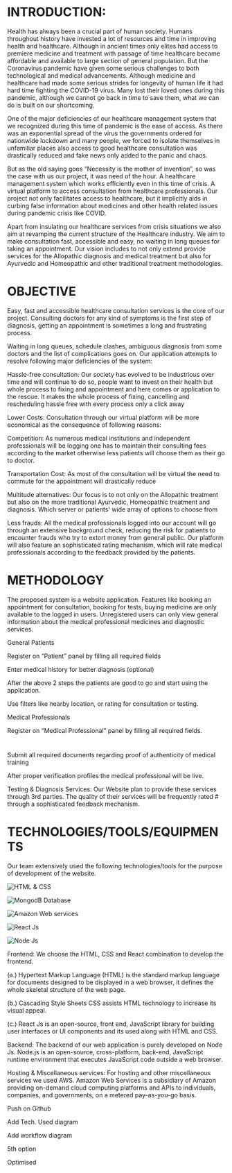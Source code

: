  
 

# INTRODUCTION: 

Health has always been a crucial part of human society. Humans throughout history have invested a lot of resources and time in improving health and healthcare. Although in ancient times only elites had access to premiere medicine and treatment with passage of time healthcare became affordable and available to large section of general population. But the Coronavirus pandemic have given some serious challenges to both technological and medical advancements. Although medicine and healthcare had made some serious strides for longevity of human life it had hard time fighting the COVID-19 virus. Many lost their loved ones during this pandemic, although we cannot go back in time to save them, what we can do is built on our shortcoming. 

One of the major deficiencies of our healthcare management system that we recognized during this time of pandemic is the ease of access. As there was an exponential spread of the virus the governments ordered for nationwide lockdown and many people, we forced to isolate themselves in unfamiliar places also access to good healthcare consultation was drastically reduced and fake news only added to the panic and chaos. 

But as the old saying goes “Necessity is the mother of invention”, so was the case with us our project, it was need of the hour. A healthcare management system which works efficiently even in this time of crisis. A virtual platform to access consultation from healthcare professionals. Our project not only facilitates access to healthcare, but it implicitly aids in curbing false information about medicines and other health related issues during pandemic crisis like COVID.  

Apart from insulating our healthcare services from crisis situations we also aim at revamping the current structure of the Healthcare industry. We aim to make consultation fast, accessible and easy, no waiting in long queues for taking an appointment. Our vision includes to not only extend provide services for the Allopathic diagnosis and medical treatment but also for Ayurvedic and Homeopathic and other traditional treatment methodologies. 

 

 

 
 

 

# OBJECTIVE  

 

Easy, fast and accessible healthcare consultation services is the core of our project. Consulting doctors for any kind of symptoms is the first step of diagnosis, getting an appointment is sometimes a long and frustrating process.  

Waiting in long queues, schedule clashes, ambiguous diagnosis from some doctors and the list of complications goes on. Our application attempts to resolve following major deficiencies of the system:  

 

Hassle-free consultation: Our society has evolved to be industrious over time and will continue to do so, people want to invest on their health but whole process to fixing and appointment and here comes or application to the rescue. It makes the whole process of fixing, cancelling and rescheduling hassle free with every process only a click away 

 

Lower Costs: Consultation through our virtual platform will be more economical as the consequence of following reasons: 

Competition: As numerous medical institutions and independent professionals will be logging one has to maintain their consulting fees according to the market otherwise less patients will choose them as their go to doctor. 

Transportation Cost: As most of the consultation will be virtual the need to commute for the appointment will drastically reduce 

 

Multitude alternatives: Our focus is to not only on the Allopathic treatment but also on the more traditional Ayurvedic, Homeopathic treatment and diagnosis. Which server or patients' wide array of options to choose from  

 

Less frauds: All the medical professionals logged into our account will go through an extensive background check, reducing the risk for patients to encounter frauds who try to extort money from general public. Our platform will also feature an sophisticated rating mechanism, which will rate medical professionals according to the feedback provided by the patients.  

 

 

 

# METHODOLOGY 

 

The proposed system is a website application. Features like booking an appointment for consultation, booking for tests, buying medicine are only available to the logged in users. Unregistered users can only view general information about the medical professional medicines and diagnostic services. 

General Patients 

Register on “Patient” panel by filling all required fields 

Enter medical history for better diagnosis (optional) 

After the above 2 steps the patients are good to go and start using the application. 

Use filters like nearby location, or rating for consultation or testing. 

 

Medical Professionals 

Register on “Medical Professional” panel by filling all required fields. 
# 
Submit all required documents regarding proof of authenticity of medical training 

After proper verification profiles the medical professional will be live. 

 

Testing & Diagnosis Services: Our Website plan to provide these services through 3rd parties. The quality of their services will be frequently rated # through a sophisticated feedback mechanism. 

 

 

 

 

# TECHNOLOGIES/TOOLS/EQUIPMENTS 

Our team extensively used the following technologies/tools for the purpose of development of the website. 

                                                    

![HTML & CSS](/images/html&css.png) 
    
![MongodB Database](/images/mongo.png) 
    
![Amazon Web services](/images/aws.png)

![React Js](/images/react.png) 
                                                           
![Node Js ](/images/node.png) 

 
 

Frontend: We choose the HTML, CSS and React combination to develop the frontend.  

(a.) Hypertext Markup Language (HTML) is the standard markup language for documents designed to be displayed in a web browser, it defines the whole skeletal structure of the web page. 

(b.) Cascading Style Sheets CSS assists HTML technology to increase its visual appeal. 

(c.) React Js is an open-source, front end, JavaScript library for building user interfaces or UI components and its used along with HTML and CSS. 

 

Backend: The backend of our web application is purely developed on Node Js. Node.js is an open-source, cross-platform, back-end, JavaScript runtime environment that executes JavaScript code outside a web browser.  

 

Hosting & Miscellaneous services: For hosting and other miscellaneous services we used AWS. Amazon Web Services is a subsidiary of Amazon providing on-demand cloud computing platforms and APIs to individuals, companies, and governments, on a metered pay-as-you-go basis.  

 

Push on Github  

Add Tech. Used diagram 

Add workflow diagram 

5th option 

Optimised 

  
